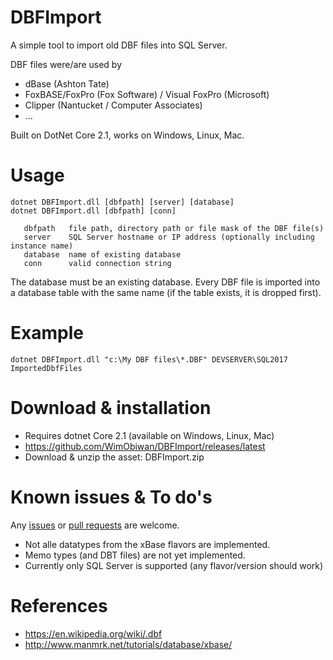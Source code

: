 # DBFImport
A simple tool to import old DBF files into SQL Server.

DBF files were/are used by 
 * dBase (Ashton Tate)
 * FoxBASE/FoxPro (Fox Software) / Visual FoxPro (Microsoft)
 * Clipper (Nantucket / Computer Associates)
 * ...

Built on DotNet Core 2.1, works on Windows, Linux, Mac.

# Usage

    dotnet DBFImport.dll [dbfpath] [server] [database]
    dotnet DBFImport.dll [dbfpath] [conn]

       dbfpath   file path, directory path or file mask of the DBF file(s)
       server    SQL Server hostname or IP address (optionally including instance name)
       database  name of existing database
       conn      valid connection string

The database must be an existing database.  Every DBF file is imported into a database table with the same name (if the table exists, it is dropped first).

# Example

    dotnet DBFImport.dll "c:\My DBF files\*.DBF" DEVSERVER\SQL2017 ImportedDbfFiles

# Download & installation
 
 * Requires dotnet Core 2.1 (available on Windows, Linux, Mac)
 * https://github.com/WimObiwan/DBFImport/releases/latest
 * Download & unzip the asset: DBFImport.zip

# Known issues & To do's

Any [issues](https://github.com/WimObiwan/DBFImport/issues) or [pull requests](https://github.com/WimObiwan/DBFImport/pulls) are welcome.

 * Not alle datatypes from the xBase flavors are implemented.
 * Memo types (and DBT files) are not yet implemented.
 * Currently only SQL Server is supported (any flavor/version should work)

# References

 * https://en.wikipedia.org/wiki/.dbf
 * http://www.manmrk.net/tutorials/database/xbase/ 
